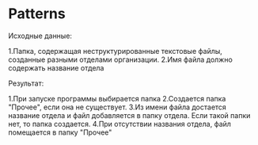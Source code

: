 # Patterns

Исходные данные:

1.Папка, содержащая неструктурированные текстовые файлы, созданные разными отделами организации.
2.Имя файла должно содержать название отдела

Результат:

1.При запуске программы выбирается папка
2.Создается папка "Прочее", если она не существует.
3.Из имени файла достается название отдела и файл добавляется в папку отдела. Если такой папки нет, то папка создается.
4.При отсутствии названия отдела, файл помещается в папку "Прочее"
